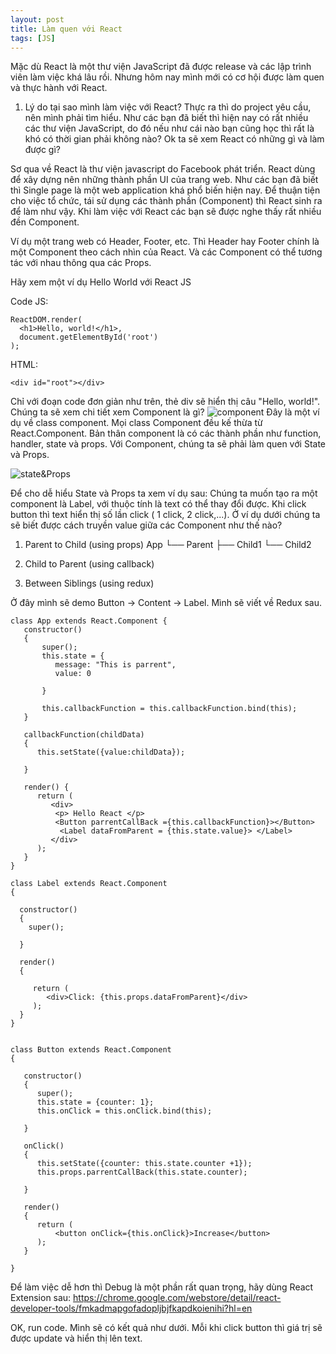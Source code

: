 ```yaml
---
layout: post
title: Làm quen với React
tags: [JS]
---
```


Mặc dù React là một thư viện JavaScript đã được release và các lập trình viên làm việc khá lâu rồi. Nhưng hôm nay mình mới có cơ hội được
làm quen và thực hành với React. 

1. Lý do tại sao mình làm việc với React?
Thực ra thì do project yêu cầu, nên mình phải tìm hiểu. Như các bạn đã biết thì hiện nay có rất nhiều các thư viện JavaScript, do đó nếu
như cái nào bạn cũng học thì rất là khó có thời gian phải không nào? Ok ta sẽ xem React có những gì và làm được gì?

Sơ qua về React là thư viện javascript do Facebook phát triển. React dùng để xây dựng nên những thành phần UI của trang web. Như các bạn
đã biết thì Single page là một web application khá phổ biến hiện nay. Để thuận tiện cho việc tổ chức, tái sử dụng các thành phần (Component) thì React sinh ra để làm như vậy. Khi làm việc với React các bạn sẽ được nghe thấy rất nhiều đền Component. 

Ví dụ một trang web có Header, Footer, etc. Thì Header hay Footer chính là một Component theo cách nhìn của React. Và các Component có thể tương tác với nhau thông qua các Props. 

Hãy xem một ví dụ Hello World với React JS 

Code JS: 
~~~~
ReactDOM.render(
  <h1>Hello, world!</h1>,
  document.getElementById('root')
);
~~~~
HTML: 
~~~~
<div id="root"></div>
~~~~

Chỉ với đoạn code đơn giản như trên, thẻ div sẽ hiển thị câu "Hello, world!". Chúng ta sẽ xem chi tiết xem Component là gì?
![component](https://cdn-images-1.medium.com/max/800/1*N2KU7pOcwZwKeOi3B-YBLQ.png "component")
Đây là một ví dụ về class component. Mọi class Component đều kế thừa từ React.Component. Bản thân component là có các thành phần như 
function, handler, state và props. Với Component, chúng ta sẽ phải làm quen với State và Props.

![state&Props](https://i.stack.imgur.com/wqvF2.png "State & Props")

Để cho dễ hiểu State và Props ta xem ví dụ sau: Chúng ta muốn tạo ra một component là Label, với thuộc tính là text có thể thay đổi
được. Khi click button thì text hiển thị số lần click ( 1 click, 2 click,...). Ở ví dụ dưới chúng ta sẽ biết được cách truyền value giữa các Component như thế nào?

1. Parent to Child (using props)
   App
      └── Parent
          ├── Child1
          └── Child2
2. Child to Parent (using callback)
   
3. Between Siblings (using redux)

Ở đây mình sẽ demo Button -> Content -> Label. Mình sẽ viết về Redux sau. 


~~~~
class App extends React.Component {
   constructor()
   {
	   super();
	   this.state = {
          message: "This is parrent",
          value: 0 
		  
	   }
	   
	   this.callbackFunction = this.callbackFunction.bind(this);
   }   
   
   callbackFunction(childData)
   {
      this.setState({value:childData});

   }
	
   render() {
      return (
         <div>
          <p> Hello React </p>
          <Button parrentCallBack ={this.callbackFunction}></Button>
           <Label dataFromParent = {this.state.value}> </Label>
         </div>
      );
   }
}

class Label extends React.Component
{

  constructor()
  {
    super();

  }
  
  render()
  {

     return (
        <div>Click: {this.props.dataFromParent}</div>
     );
  }
}


class Button extends React.Component
{

   constructor()
   {  
      super();
      this.state = {counter: 1};
      this.onClick = this.onClick.bind(this);

   }

   onClick()
   {
      this.setState({counter: this.state.counter +1});
      this.props.parrentCallBack(this.state.counter);

   }
   
   render()
   {
      return (
          <button onClick={this.onClick}>Increase</button> 
      );
   }

}
~~~~

Để làm việc dễ hơn thì Debug là một phần rất quan trọng, hãy dùng React Extension sau: 
https://chrome.google.com/webstore/detail/react-developer-tools/fmkadmapgofadopljbjfkapdkoienihi?hl=en

OK, run code. Mình sẽ có kết quả như dưới. Mỗi khi click button thì giá trị sẽ được update và hiển thị lên text.




